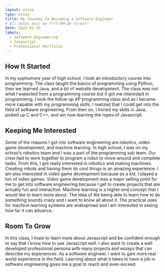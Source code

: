 ```yaml
---
layout: essay
type: essay
title: My Journey to Becoming a Software Engineer
# All dates must be YYYY-MM-DD format!
date: 2022-01-19
labels:
  - Software Engineering
  - Javascript
  - Professional Portfolio
---
```


## How It Started

In my sophomore year of high school, I took an introductory course into programming. The class taught the basics of programming using Python, then we learned Java, and a bit of website development. The class was not what I expected from a programming course but it got me interested in programming. I took the follow up AP programming class and as I became more capable with my programming skills, I realized that I could get into the field of software engineering. From then on, I honed my skills in Java, picked up C and C++, and am now learning the ropes of Javascript.

## Keeping Me Interested

Some of the reasons I got into software engineering are robotics, video game development, and machine learning. In high school, I was on my school’s robotics team and I was a part of the programming sub team. Our crew had to work together to program a robot to move around and complete tasks. From this, I got really interested in robotics and making machines. Creating robots and having them do cool things is an amazing experience. I am also interested in video game development because as a kid, I played a ton of video games. Video game development was a major selling point for me to get into software engineering because I get to create projects that are actually fun and interactive. Machine learning is a higher end concept that I would like to learn more about. The idea of AIs being able to learn how to do something sounds crazy and I want to know all about it. The practical uses for machine learning systems are widespread and I am interested in seeing how far it can advance. 

## Room To Grow

In this class, I hope to learn more about Javascript and be confident enough to say that I know how to use Javascript well. I also want to create a well developed professional persona with many projects and essays that can describe my experiences. As a software engineer, I want to gain more real world experience in the field. Learning about what it takes to have a job in software engineering gives me a goal to reach and even exceed. 

